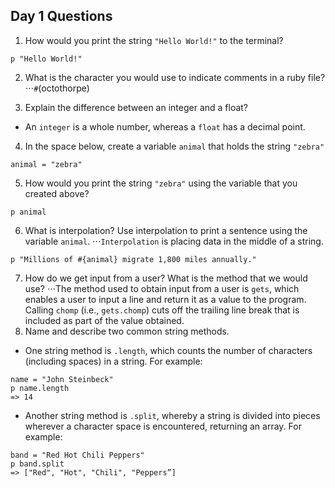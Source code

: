 ## Day 1 Questions

1. How would you print the string `"Hello World!"` to the terminal?
```
p "Hello World!"
```
2. What is the character you would use to indicate comments in a ruby file?
⋅⋅⋅`#`(octothorpe)

3. Explain the difference between an integer and a float?
* An `integer` is a whole number, whereas a `float` has a decimal point.

4. In the space below, create a variable `animal` that holds the string `"zebra"`
```
animal = "zebra"
```
5. How would you print the string `"zebra"` using the variable that you created above?
```
p animal
```
6. What is interpolation? Use interpolation to print a sentence using the variable `animal`.
⋅⋅⋅`Interpolation` is placing data in the middle of a string.
```
p "Millions of #{animal} migrate 1,800 miles annually."
```
7. How do we get input from a user? What is the method that we would use?
⋅⋅⋅The method used to obtain input from a user is `gets`, which enables a user to input a line and return it as a value to the program. Calling `chomp` (i.e., `gets.chomp`) cuts off the trailing line break that is included as part of the value obtained.
8. Name and describe two common string methods.
* One string method is `.length`, which counts the number of characters (including spaces) in a string. For example:
```
name = "John Steinbeck"
p name.length
=> 14
```

* Another string method is `.split`, whereby a string is divided into pieces wherever a character space is encountered, returning an array. For example:
```
band = "Red Hot Chili Peppers"
p band.split
=> ["Red", "Hot", "Chili", "Peppers”]
```
